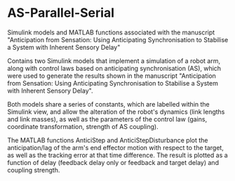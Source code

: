# AS-Parallel-Serial
Simulink models and MATLAB functions associated with the manuscript "Anticipation from Sensation: Using Anticipating Synchronisation to Stabilise a System with Inherent Sensory Delay"

Contains two Simulink models that implement a simulation of a robot arm, along with control laws based
on anticipating synchronisation (AS), which were used to generate the results shown in the manuscript "Anticipation
from Sensation: Using Anticipating Synchronisation to Stabilise a System with Inherent Sensory Delay".

Both models share a series of constants, which are labelled within the Simulink view, and allow the alteration of the robot's
dynamics (link lengths and link masses), as well as the parameters of the control law (gains, coordinate transformation,
strength of AS coupling).

The MATLAB functions AnticiStep and AnticiStepDisturbance plot the anticipation/lag of the arm's end effector motion with
respect to the target, as well as the tracking error at that time difference. The result is plotted as a function of 
delay (feedback delay only or feedback and target delay) and coupling strength.
